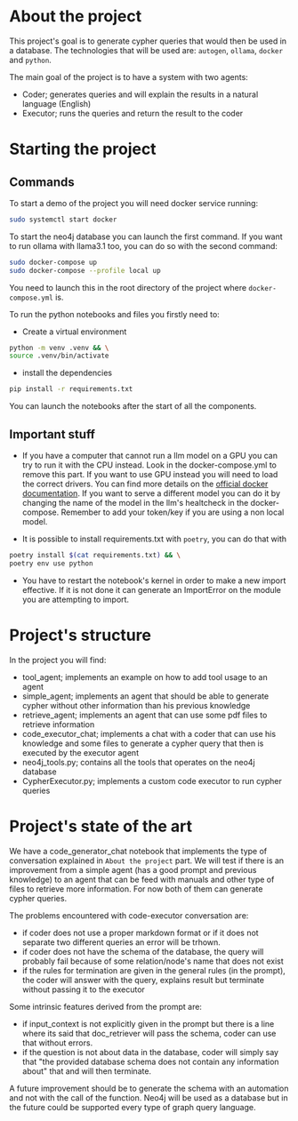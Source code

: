 # About the project
This project's goal is to generate cypher queries that would then be used in a database.
The technologies that will be used are: `autogen`, `ollama`, `docker` and `python`.

The main goal of the project is to have a system with two agents:
* Coder; generates queries and will explain the results in a natural language (English)
* Executor; runs the queries and return the result to the coder 

# Starting the project
## Commands
To start a demo of the project you will need docker service running:
```bash
sudo systemctl start docker
```

To start the neo4j database you can launch the first command.
If you want to run ollama with llama3.1 too, you can do so with the second command:
```bash
sudo docker-compose up
sudo docker-compose --profile local up
```
You need to launch this in the root directory of the project where `docker-compose.yml` is.


To run the python notebooks and files you firstly need to:
* Create a virtual environment 
```bash
python -m venv .venv && \
source .venv/bin/activate
```
* install the dependencies 
```bash 
pip install -r requirements.txt
```

You can launch the notebooks after the start of all the components.

## Important stuff 

* If you have a computer that cannot run a llm model on a GPU you can try to run it with the CPU instead. Look in the docker-compose.yml to remove this part.
If you want to use GPU instead you will need to load the correct drivers. You can find more details on the [official docker documentation](https://hub.docker.com/r/ollama/ollama).
If you want to serve a different model you can do it by changing the name of the model in the llm's healtcheck in the docker-compose.
Remember to add your token/key if you are using a non local model.

* It is possible to install requirements.txt with `poetry`, you can do that with 
```bash
poetry install $(cat requirements.txt) && \
poetry env use python
```

* You have to restart the notebook's kernel in order to make a new import effective. If it is not done it can generate an ImportError on the module you are attempting to import.

# Project's structure
In the project you will find:
* tool_agent; implements an example on how to add tool usage to an agent
* simple_agent; implements an agent that should be able to generate cypher without other information than  his previous knowledge
* retrieve_agent; implements an agent that can use some pdf files to retrieve information
* code_executor_chat; implements a chat with a coder that can use his knowledge and some files to generate a cypher query that then is executed by the executor agent
* neo4j_tools.py; contains all the tools that operates on the neo4j database
* CypherExecutor.py; implements a custom code executor to run cypher queries


# Project's state of the art 
We have a code_generator_chat notebook that implements the type of conversation explained in `About the project` part.
We will test if there is an improvement from a simple agent (has a good prompt and previous knowledge) to an agent that can be feed with manuals and other type of files to retrieve more information.
For now both of them can generate cypher queries.

The problems encountered with code-executor conversation are:
- if coder does not use a proper markdown format or if it does not separate two different queries an error will be trhown.
- if coder does not have the schema of the database, the query will probably fail because of some relation/node's name that does not exist
- if the rules for termination are given in the general rules (in the prompt), the coder will answer with the query, explains result but terminate without passing it to the executor

Some intrinsic features derived from the prompt are:
- if input_context is not explicitly given in the prompt but there is a line where its said that doc_retriever will pass the schema, coder can use that without errors.
- if the question is not about data in the database, coder will simply say that "the provided database schema does not contain any information about" that and will then terminate.

A future improvement should be to generate the schema with an automation and not with the call of the function.
Neo4j will be used as a database but in the future could be supported every type of graph query language.